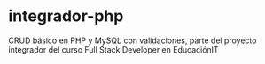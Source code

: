 # integrador-php
CRUD básico en PHP y MySQL con validaciones, parte del proyecto integrador del curso Full Stack Developer en EducaciónIT
